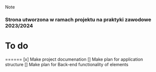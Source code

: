 > [!NOTE]
> ### Strona utworzona w ramach projektu na praktyki zawodowe 2023/2024

# To do
======
[x] Make project documenation
[] Make plan for application structure
[] Make plan for Back-end functionality of elements